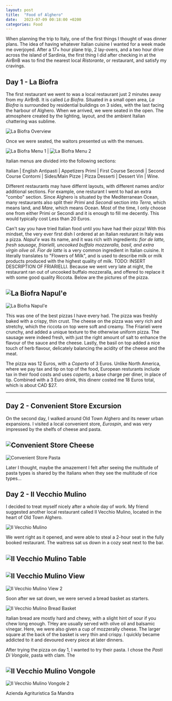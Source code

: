 ```yaml
---
layout: post
title:  "Food of Alghero"
date:   2023-07-09 00:18:00 +0200
categories: Food
---
```


When planning the trip to Italy, one of the first things I thought of was dinner plans. The idea of having whatever Italian cuisine I wanted for a week made me overjoyed. After a 17+ hour plane trip, 2 lay-overs, and a two hour drive across the island of Sardinia, the first thing I did after checking in at the AirBnB was to find the nearest local *Ristorante*, or restaurant, and satisfy my cravings.

## Day 1 - La Biofra

The first restaurant we went to was a local restaurant just 2 minutes away from my AirBnB. It is called *La Biofra*. Situated in a small open area, *La Biofra* is surrounded by residential buildings on 3 sides, with the last facing the harbour of Alghero. When we arrived, we were seated in the open. The atmosphere created by the lighting, layout, and the ambient Italian chattering was sublime. 

![La Biofra Overview](/assets/Food/Alghero/La_Biofra.jpeg)

Once we were seated, the waitors presented us with the menues.

![La Biofra Menu 1](/assets/Food/Alghero/La_Biofra_Menu.jpeg) | ![La Biofra Menu 2](/assets/Food/Alghero/La_Biofra_Menu.jpeg)

Italian menus are divided into the following sections: 

Italian | English
Antipasti | Appetizers
Primi | First Course
Secondi | Second Course
Contorni | Sides/Main
Pizze | Pizza
Desserti | Dessert
Vin | Wine. 

Different restaurants may have differnt layouts, with different names and/or additional sections. For example, one resturant I went to had an extra "combo" section. Since Alghero is situated by the Mediterranean Ocean, many restaurants also split their *Primi* and *Secondi* section into *Terra*, which means land, and *Mare*, which means Ocean. Most of the time, I only choose one from either Primi or Secondi and it is enough to fill me decently. This would typically cost Less than 20 Euros. 

Can't say you have tried Italian food until you have had their pizza! With this mindset, the very ever first dish I ordered at an Italian resturant in Italy was a pizza. *Napul'e* was its name, and it was rich with ingredients: *fior de latte, fresh sausage, friarielli, uncooked buffalo mozzeralla, basil, and extra virgin olive oil*. *Fior de latte* is a very common ingredient in Italian cuisine. It literally translates to "Flowers of Milk", and is used to describe milk or milk products produced with the highest quality of milk. TODO: INSERT DESCRIPTION OF FRIARIELLI. Because we went very late at night, the restaurant ran out of uncooked buffalo mozzeralla, and offered to replace it with some good quality Riccota. Below are the pictures of the pizza.

![La Biofra Napul'e](/assets/Food/Alghero/Napule.jpeg)
---
![La Biofra Napul'e](/assets/Food/Alghero/Napule_2.jpeg)

This was one of the best pizzas I have every had. The pizza was freshly baked with a crispy, thin crust. The cheese on the pizza was very rich and stretchy, which the riccota on top were soft and creamy. The Friarieli were crunchy, and added a unique texture to the otherwise uniform pizza. The sausage were indeed fresh, with just the right amount of salt to enhance the flavour of the sauce and the cheese. Lastly, the basil on top added a nice touch of herb flavour, delicately balancing the acidity of the cheese and the meat. 

The pizza was 12 Euros, with a *Coperto* of 3 Euros. Unlike North America, where we pay tax and tip on top of the food, European resturants include tax in their food costs and uses *coperto*, a base charge per diner, in place of tip. Combined with a 3 Euro drink, this dinenr costed me 18 Euros total, which is about CAD $27.

---

## Day 2 - Convenient Store Excursion

On the second day, I walked around Old Town Alghero and its newer urban expansions. I visited a local convenient store, *Eurospin*, and was very impressed by the shelfs of cheese and pasta. 

![Convenient Store Cheese](/assets/Food/Alghero/Cheese.jpeg)
---
![Convenient Store Pasta](/assets/Food/Alghero/Pasta.jpeg)

Later I thought, maybe the amazement I felt after seeing the multitude of pasta types is shared by the Italians when they see the multitude of rice types...

## Day 2 - Il Vecchio Mulino

I decided to treat myself nicely after a whole day of work. My friend suggested another local restaurant called Il Vecchio Mulino, located in the heart of Old Town Alghero. 

![Il Vecchio Mulino](/assets/Food/Alghero/Il_Vecchio_Mulino.jpeg)

We went right as it opened, and were able to steal a 2-hour seat in the fully booked restaurant. The waitress sat us down in a cozy seat next to the bar. 

![Il Vecchio Mulino Table](/assets/Food/Alghero/IVM_Table.jpeg)
---
![Il Vecchio Mulino View](/assets/Food/Alghero/IVM_View.jpeg)
--- 
![Il Vecchio Mulino View 2](/assets/Food/Alghero/IVM_View_2.jpeg)

Soon after we sat down, we were served a bread basket as starters. 

![Il Vecchio Mulino Bread Basket](/assets/Food/Alghero/IVM_Bread.jpeg)

Italian bread are mostly hard and chewy, with a slight hint of sour if you chew long enough. THey are usually served with olive oil and balsamic vinegar. Here, we were also given a cup of mozzerally cheese. The larger square at the back of the basket is very thin and crispy. I quickly became addicted to it and devoured every piece at later dinners. 

After trying the pizza on day 1, I wanted to try their pasta. I chose the *Pasti Di Vongole*, pasta with clam. The 

![Il Vecchio Mulino Vongole](/assets/Food/Alghero/IVM_Vongole.jpeg)
---
![Il Vecchio Mulino Vongole 2](/assets/Food/Alghero/IVM_Vongole_2.jpeg)



Azienda Agrituristica Sa Mandra














